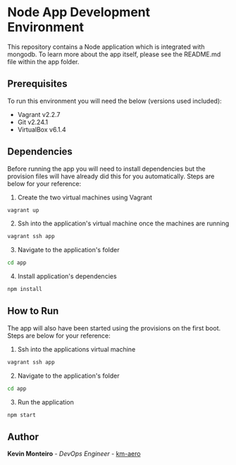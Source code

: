 # Node App Development Environment
This repository contains a Node application which is integrated with mongodb. To learn more about the app itself, please see the README.md file within the app folder.

## Prerequisites
To run this environment you will need the below (versions used included):
- Vagrant v2.2.7
- Git v2.24.1
- VirtualBox v6.1.4

## Dependencies
Before running the app you will need to install dependencies but the provision files will have already did this for you automatically. Steps are below for your reference:
1. Create the two virtual machines using Vagrant
```bash
vagrant up
```

2. Ssh into the application's virtual machine once the machines are running
```bash
vagrant ssh app
```
3. Navigate to the application's folder
```bash
cd app
```
4. Install application's dependencies
```bash
npm install
```

## How to Run
The app will also have been started using the provisions on the first boot. Steps are below for your reference:
1. Ssh into the applications virtual machine
```bash
vagrant ssh app
```
2. Navigate to the application's folder
```bash
cd app
```
3. Run the application
```bash
npm start
```

## Author
**Kevin Monteiro** - *DevOps Engineer* - [km-aero](https://github.com/km-aero)
